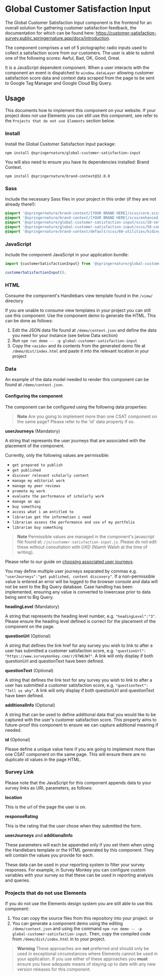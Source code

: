 # Global Customer Satisfaction Input

The Global Customer Satisfaction Input component is the frontend for an overall solution for gathering customer satisfaction feedback, the documentation for which can be found here: https://customer-satisfaction-survey.public.springernature.app/docs/introduction.

The component comprises a set of 5 pictographic radio inputs used to collect a satisfaction score from our customers. The user is able to submit one of the following scores: Awful, Bad, OK, Good, Great.

It is a JavaScript dependent component. When a user interacts with the component an event is dispatched to `window.dataLayer` allowing customer satisfaction score data and context data scraped from the page to be sent to Google Tag Manager and Google Cloud Big Query.

## Usage
This documents how to implement this component on your website. If your project does not use Elements you can still use this component, see refer to the `Projects that do not use Elements` section below.
### Install
Install the Global Customer Satisfaction Input package:
```shell
npm install @springernature/global-customer-satisfaction-input
```
You will also need to ensure you have its dependencies installed: Brand Context.

```shell
npm install @springernature/brand-context@32.0.0
```

### Sass
Include the necessary Sass files in your project in this order (if they are not already there!):
```sass
@import '@springernature/brand-context/[YOUR BRAND HERE]/scss/core.scss';
@import '@springernature/brand-context/[YOUR BRAND HERE]/scss/enhanced.scss';
@import '@springernature/global-customer-satisfaction-input/scss/10-settings/default.scss';
@import '@springernature/global-customer-satisfaction-input/scss/50-components/customer-satisfaction-input';
@import '@springernature/brand-context/default/scss/60-utilities/hiding.scss';
```

### JavaScript
Include the component JavaScript in your application bundle:
```js
import {customerSatisfactionInput} from '@springernature/global-customer-satisfaction-input';

customerSatisfactionInput();
```

### HTML
Consume the component's Handlebars view template found in the `/view/` directory

If you are unable to consume view templates in your project you can still use this component. Use the component demo to generate the HTML. This can be done as follows:

1. Edit the JSON data file found at `/demo/context.json` and define the data you need for your instance (see below Data section)
2. Run `npm run demo -- -p global-customer-satisfaction-input`
3. Copy the `<aside>` and its contents from the generated demo file at `/demo/dist/index.html` and paste it into the relevant location in your project

### Data
An example of the data model needed to render this component can be found at `/demo/context.json`.

#### Configuring the component
The component can be configured using the following data properties:

> **Note**
> Are you going to implement more than one CSAT component on the same page? Please refer to the 'id' data property if so.

**userJourneys** (Mandatory)

A string that represents the user journeys that are associated with the placement of the component.

Currently, only the following values are permissible:
* `get prepared to publish`
* `get published`
* `discover relevant scholarly content`
* `manage my editorial work`
* `manage my peer reviews`
* `promote my work`
* `evaluate the performance of scholarly work`
* `manage an apc`
* `buy something`
* `access what i am entitled to`
* `librarian get the information i need`
* `librarian assess the performance and use of my portfolio`
* `librarian buy something`

> **Note**
> Permissible values are managed in the component's javascript file found at: `/js/customer-satisfaction-input.js`. Please do not edit these without consultation with UXD (Niamh Walsh at the time of writing).

Please refer to our guide on [choosing associated user journeys](https://customer-satisfaction-survey.public.springernature.app/docs/getting-started/choosing-associated-user-journeys).

You may define multiple user journeys separated by commas e.g. `"userJourneys":"get published, content discovery"`. If a non-permissible value is entered an error will be logged to the browser console and data will not be sent to the Big Query database. Case handling has been implemented, ensuring any value is converted to lowercase prior to data being sent to Big Query.

**headingLevel** (Mandatory)

A string that represents the heading level number, e.g. `"headingLevel":"3"`. Please ensure the heading level defined is correct for the placement of the component on the page.

**questionUrl** (Optional)

A string that defines the link href for any survey you wish to link to after a user has submitted a customer satisfaction score, e.g. `"questionUrl": "https://www.surveymonkey.com/r/97W8JW7"`. A link will only display if both questionUrl and questionText have been defined.

**questionText** (Optional)

A string that defines the link text for any survey you wish to link to after a user has submitted a customer satisfaction score, e.g. `"questionText": "Tell us why"`. A link will only display if both questionUrl and questionText have been defined.

**additionalInfo** (Optional)

A string that can be used to define additional data that you would like to be captured with the user's customer satisfaction score. This property aims to future-proof this component to ensure we can capture additional meaning if needed.

**id** (Optional)

Please define a unique value here if you are going to implement more than one CSAT component on the same page. This will ensure there are no duplicate id values in the page HTML.

### Survey Link

Please note that the JavaScript for this component appends data to your survey links as URL parameters, as follows:

**location**

This is the url of the page the user is on.

**responseRating**

This is the rating that the user chose when they submitted the form.

**userJourneys** and **additionalInfo**

These parameters will each be appended only if you set them when using the Handlebars template or the HTML generated by this component. They will contain the values you provide for each.

These data can be used in your reporting system to filter your survey responses. For example, in Survey Monkey you can configure custom variables with your survey so that these can be used in reporting analysis and queries.

### Projects that do not use Elements

If you do not use the Elements design system you are still able to use this component:

1. You can copy the source files from this repository into your project.
or
2. You can generate a component demo using the editing `/demo/context.json` and using the command `npm run demo -- -p global-customer-satisfaction-input`. Then, copy the compiled code from `/demo/dist/index.html` in to your project.

> **Warning**
> These approaches are **not** preferred and should only be used in exceptional circumstances where Elements cannot be used in your application. If you use either of these approaches you **must** ensure you have adequate means of staying up to date with any new version releases for this component.

